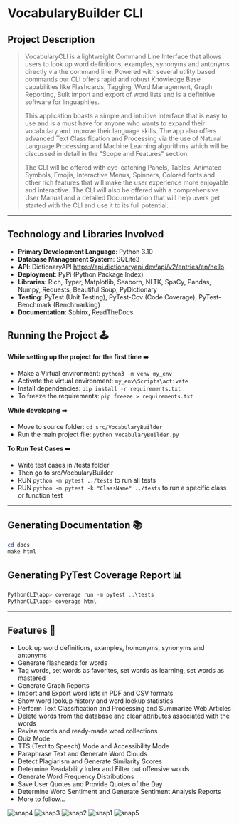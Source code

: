 # VocabularyBuilder CLI

## Project Description

> VocabularyCLI is a lightweight Command Line Interface that allows users to look up word definitions, examples, synonyms and antonyms directly via the command line. Powered with several utility based commands our CLI offers rapid and robust Knowledge Base capabilities like Flashcards, Tagging, Word Management, Graph Reporting, Bulk import and export of word lists and is a definitive software for linguaphiles.
>
> This application boasts a simple and intuitive interface that is easy to use and is a must have for anyone who wants to expand their vocabulary and improve their language skills. The app also offers advanced Text Classification and Processing via the use of Natural Language Processing and Machine Learning algorithms which will be discussed in detail in the "Scope and Features" section.
>
> The CLI will be offered with eye-catching Panels, Tables, Animated Symbols, Emojis, Interactive Menus, Spinners, Colored fonts and other rich features that will make the user experience more enjoyable and interactive. The CLI will also be offered with a comprehensive User Manual and a detailed Documentation that will help users get started with the CLI and use it to its full potential.
>
<hr>

## Technology and Libraries Involved

- **Primary Development Language**: Python 3.10
- **Database Management System**: SQLite3
- **API**: DictionaryAPI <https://api.dictionaryapi.dev/api/v2/entries/en/hello>
- **Deployment**: PyPi (Python Package Index)
- **Libraries**: Rich, Typer, Matplotlib, Seaborn, NLTK, SpaCy, Pandas, Numpy, Requests, Beautiful Soup, PyDictionary
- **Testing**: PyTest (Unit Testing), PyTest-Cov (Code Coverage), PyTest-Benchmark (Benchmarking)
- **Documentation**: Sphinx, ReadTheDocs

## Running the Project 🕹

**While setting up the project for the first time** :arrow_right:

- Make a Virtual environment: `python3 -m venv my_env`
- Activate the virtual environment: `my_env\Scripts\activate`
- Install dependencies: `pip install -r requirements.txt`
- To freeze the requirements: `pip freeze > requirements.txt`

**While developing** :arrow_right:

- Move to source folder: `cd src/VocabularyBuilder`
- Run the main project file: `python VocabularyBuilder.py`

**To Run Test Cases** :arrow_right:

- Write test cases in /tests folder
- Then go to src/VocbularyBuilder
- RUN `python -m pytest ../tests` to run all tests
- RUN `python -m pytest -k "ClassName" ../tests` to run a specific class or function test

<hr>

## Generating Documentation 📚

```powershell
cd docs
make html
```


## Generating PyTest Coverage Report 📊

```powershell
PythonCLI\app> coverage run -m pytest ..\tests
PythonCLI\app> coverage html
```
<hr>

## Features 🎯

- Look up word definitions, examples, homonyms, synonyms and antonyms
- Generate flashcards for words
- Tag words, set words as favorites, set words as learning, set words as mastered
- Generate Graph Reports
- Import and Export word lists in PDF and CSV formats
- Show word lookup history and word lookup statistics
- Perform Text Classification and Processing and Summarize Web Articles
- Delete words from the database and clear attributes associated with the words
- Revise words and ready-made word collections
- Quiz Mode
- TTS (Text to Speech) Mode and Accessibility Mode
- Paraphrase Text and Generate Word Clouds
- Detect Plagiarism and Generate Similarity Scores
- Determine Readability Index and Filter out offensive words
- Generate Word Frequency Distributions
- Save User Quotes and Provide Quotes of the Day
- Determine Word Sentiment and Generate Sentiment Analysis Reports
- More to follow...


![snap4](C:\Users\AtharvaShah\Downloads\snap4.png)
![snap3](C:\Users\AtharvaShah\Downloads\snap3.png)
![snap2](C:\Users\AtharvaShah\Downloads\snap2.png)
![snap1](C:\Users\AtharvaShah\Downloads\snap1.png)
![snap5](C:\Users\AtharvaShah\Downloads\snap5.png)

